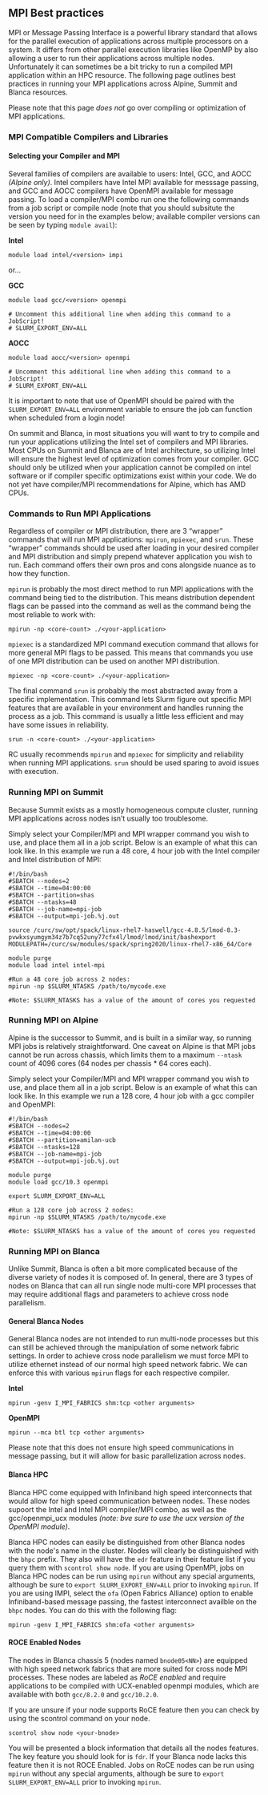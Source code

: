 ## MPI Best practices
MPI or Message Passing Interface is a powerful library standard that allows for the parallel execution of applications across multiple processors on a system. It differs from other parallel execution libraries like OpenMP by also allowing a user to run their applications across multiple nodes. Unfortunately it can sometimes be a bit tricky to run a compiled MPI application within an HPC resource. The following page outlines best practices in running your MPI applications across Alpine, Summit and Blanca resources.  

Please note that this page *does not* go over compiling or optimization of MPI applications.  

### MPI Compatible Compilers and Libraries

#### Selecting your Compiler and MPI

Several families of compilers are available to users: Intel, GCC, and AOCC _(Alpine only)_.  Intel compilers have Intel MPI available for messsage passing, and GCC and AOCC compilers have OpenMPI available for message passing. To load a compiler/MPI combo run one the following commands from a job script or compile node (note that you should subsitute the version you need for _<version>_ in the examples below; available compiler versions can be seen by typing `module avail`):

**Intel**

```
module load intel/<version> impi
```

or...

**GCC**

```
module load gcc/<version> openmpi

# Uncomment this additional line when adding this command to a JobScript!
# SLURM_EXPORT_ENV=ALL
```

**AOCC**

```
module load aocc/<version> openmpi

# Uncomment this additional line when adding this command to a JobScript!
# SLURM_EXPORT_ENV=ALL
```

It is important to note that use of OpenMPI should be paired with the `SLURM_EXPORT_ENV=ALL` environment variable to ensure the job can function when scheduled from a login node!

On summit and Blanca, in most situations you will want to try to compile and run your applications utilizing the Intel set of compilers and MPI libraries. Most CPUs on Summit and Blanca are of Intel architecture, so utilizing Intel will ensure the highest level of optimization comes from your compiler. GCC should only be utilized when your application cannot be compiled on intel software or if compiler specific optimizations exist within your code. We do not yet have compiler/MPI recommendations for Alpine, which has AMD CPUs. 

### Commands to Run MPI Applications
Regardless of compiler or MPI distribution, there are 3 “wrapper” commands that will run MPI applications: `mpirun`, `mpiexec`, and `srun`. These “wrapper” commands should be used after loading in your desired compiler and MPI distribution and simply prepend whatever application you wish to run. Each command offers their own pros and cons alongside nuance as to how they function.  

`mpirun` is probably the most direct method to run MPI applications with the command being tied to the distribution. This means distribution dependent flags can be passed into the command as well as the command being the most reliable to work with:  

```
mpirun -np <core-count> ./<your-application>
```

`mpiexec` is a standardized MPI command execution command that allows for more general MPI flags to be passed. This means that commands you use of one MPI distribution can be used on another MPI distribution.  

```
mpiexec -np <core-count> ./<your-application>
```

The final command `srun` is probably the most abstracted away from a specific implementation. This command lets Slurm figure out specific MPI features that are available in your environment and handles running the process as a job. This command is usually a little less efficient and may have some issues in reliability.  

```
srun -n <core-count> ./<your-application>
```

RC usually recommends `mpirun` and `mpiexec` for simplicity and reliability when running MPI applications. `srun` should be used sparing to avoid issues with execution.

### Running MPI on Summit

Because Summit exists as a mostly homogeneous compute cluster, running MPI applications across nodes isn’t usually too troublesome.  

Simply select your Compiler/MPI and MPI wrapper command you wish to use, and place them all in a job script. Below is an example of what this can look like. In this example we run a 48 core, 4 hour job with the Intel compiler and Intel distribution of MPI:  

```
#!/bin/bash
#SBATCH --nodes=2
#SBATCH --time=04:00:00
#SBATCH --partition=shas
#SBATCH --ntasks=48
#SBATCH --job-name=mpi-job
#SBATCH --output=mpi-job.%j.out

source /curc/sw/opt/spack/linux-rhel7-haswell/gcc-4.8.5/lmod-8.3-pvwkxsyumgym34z7b7cq52uny77cfx4l/lmod/lmod/init/bashexport MODULEPATH=/curc/sw/modules/spack/spring2020/linux-rhel7-x86_64/Core

module purge
module load intel intel-mpi

#Run a 48 core job across 2 nodes:
mpirun -np $SLURM_NTASKS /path/to/mycode.exe

#Note: $SLURM_NTASKS has a value of the amount of cores you requested
```

### Running MPI on Alpine

Alpine is the successor to Summit, and is built in a similar way, so running MPI jobs is relatively straightforward. One caveat on Alpine is that MPI jobs cannot be run across chassis, which limits them to a maximum `--ntask` count of 4096 cores (64 nodes per chassis * 64 cores each).

Simply select your Compiler/MPI and MPI wrapper command you wish to use, and place them all in a job script. Below is an example of what this can look like. In this example we run a 128 core, 4 hour job with a gcc compiler and OpenMPI:  

```
#!/bin/bash
#SBATCH --nodes=2
#SBATCH --time=04:00:00
#SBATCH --partition=amilan-ucb
#SBATCH --ntasks=128
#SBATCH --job-name=mpi-job
#SBATCH --output=mpi-job.%j.out

module purge
module load gcc/10.3 openmpi
  
export SLURM_EXPORT_ENV=ALL

#Run a 128 core job across 2 nodes:
mpirun -np $SLURM_NTASKS /path/to/mycode.exe

#Note: $SLURM_NTASKS has a value of the amount of cores you requested
```

### Running MPI on Blanca

Unlike Summit, Blanca is often a bit more complicated because of the diverse variety of nodes it is composed of. In general, there are 3 types of nodes on Blanca that can all run single node multi-core MPI processes that may require additional flags and parameters to achieve cross node parallelism.  

#### General Blanca Nodes
General Blanca nodes are not intended to run multi-node processes but this can still be achieved through the manipulation of some network fabric settings. In order to achieve cross node parallelism we must force MPI to utilize ethernet instead of our normal high speed network fabric. We can enforce this with various `mpirun` flags for each respective compiler.

**Intel**
```
mpirun -genv I_MPI_FABRICS shm:tcp <other arguments>
```
**OpenMPI** 
```
mpirun --mca btl tcp <other arguments> 
```

Please note that this does not ensure high speed communications in message passing, but it will allow for basic parallelization across nodes.


#### Blanca HPC
Blanca HPC come equipped with Infiniband high speed interconnects that would allow for high speed communication between nodes. These nodes supoort the Intel and Intel MPI compiler/MPI combo, as well as the gcc/openmpi_ucx modules _(note: bve sure to use the *ucx* version of the OpenMPI module)_. 

Blanca HPC nodes can easily be distinguished from other Blanca nodes with the node's name in the cluster. Nodes will clearly be distinguished with the `bhpc` prefix.  They also will have the `edr` feature in their feature list if you query them with `scontrol show node`. If you are using OpenMPI, jobs on  Blanca HPC nodes can be run using `mpirun` without any special arguments, although be sure to `export SLURM_EXPORT_ENV=ALL` prior to invoking `mpirun`.  If you are using IMPI, select the `ofa` (Open Fabrics Alliance) option to enable Infiniband-based message passing, the fastest interconnect availble on the `bhpc` nodes. You can do this with the following flag: 

```
mpirun -genv I_MPI_FABRICS shm:ofa <other arguments>
```
  
 
#### ROCE Enabled Nodes
The nodes in Blanca chassis 5 (nodes named `bnode05<NN>`) are equipped with high speed network fabrics that are more suited for cross node MPI processes. These nodes are labeled as *RoCE enabled* and require applications to be compiled with UCX-enabled openmpi modules, which are available with both `gcc/8.2.0` and `gcc/10.2.0`.

If you are unsure if your node supports RoCE feature then you can check by using the scontrol command on your node.  

```
scontrol show node <your-bnode>
```

You will be presented a block information that details all the nodes features. The key feature you should look for is `fdr`. If your Blanca node lacks this feature then it is not ROCE Enabled.  Jobs on RoCE nodes can be run using `mpirun` without any special arguments, although be sure to `export SLURM_EXPORT_ENV=ALL` prior to invoking `mpirun`. 
